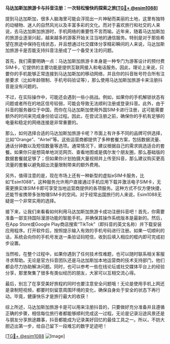 **马达加斯加旅游卡与抖音注册：一次轻松愉快的探索之旅[[TG💪+ @esim1088](https://t.me/s/esim1088)]**

提到马达加斯加，很多人脑海里可能会浮现出一片神秘而美丽的土地，这里有独特的动植物、迷人的自然风光以及丰富多彩的文化。而对于喜欢旅行和社交的人来说，去马达加斯加旅游时，手机网络的重要性不言而喻。近年来，随着马达加斯加的旅游业逐渐兴起，越来越多的游客开始关注当地的通信服务。特别是对于那些希望在旅途中保持在线状态，并且想通过社交媒体分享精彩瞬间的人来说，马达加斯加旅游卡是否能支持抖音注册成了一个备受关注的问题。

首先，我们需要明确一点：马达加斯加旅游卡本身是一种专门为游客设计的预付费SIM卡，它提供的主要功能是提供互联网接入和电话服务。因此，理论上来说，只要你的手机能够正常连接到马达加斯加的移动网络，并且你的抖音账号符合所有注册要求（比如年龄限制、手机号码验证等），那么使用马达加斯加旅游卡来注册抖音是没有问题的。

不过，在实际操作中，可能还会遇到一些小挑战。例如，如果你的手机解锁状态有问题或者所在的地区信号较弱，可能会导致无法顺利注册或登录抖音。此外，由于抖音的服务器位于中国，而你在马达加斯加使用外国SIM卡进行注册，这可能需要额外的时间来完成身份验证过程。因此，在尝试注册之前，确保你的手机有足够的电量和稳定的网络连接是非常重要的。

那么，如何选择合适的马达加斯加旅游卡呢？市面上有许多不同的品牌可供选择，比如“Orange”、“Airtel”等。这些运营商都提供了多种套餐方案，包括数据流量、通话分钟数以及短信数量等选项。通常情况下，建议根据自己的需求挑选适合的套餐。如果你只是想简单地浏览网页、查看地图或是偶尔发个朋友圈，那么基础版的数据套餐就足够了；但如果你计划拍摄大量视频并上传至抖音，那么建议购买更高流量的套餐以避免超出流量限制带来的额外费用。

另外，值得注意的是，现在市场上还有一种新型的虚拟eSIM卡服务，比如“Esim1088”。这种服务允许用户直接通过手机应用下载并激活电子SIM卡，无需更换实体SIM卡即可享受当地运营商提供的各项服务。这种方式不仅方便快捷，还能节省携带多张物理SIM卡的空间。对于经常出国旅行的人来说，Esim1088无疑是一个非常实用的选择。

接下来，让我们来看看如何利用马达加斯加旅游卡成功注册抖音吧！首先，你需要准备一部支持国际漫游功能的智能手机，并确保其操作系统版本是最新的。然后，在App Store或Google Play商店搜索“TikTok”（即抖音的英文名称）并下载安装应用程序。打开软件后，按照提示输入有效的手机号码进行注册。如果一切顺利的话，系统会向你的手机号发送一条验证码短信，收到后填入相应的框内即可完成初步设置。

当然啦，在整个过程中，如果你遇到了任何技术性难题，也可以随时联系相关客服寻求帮助。无论是官方抖音团队还是马达加斯加本地运营商的技术支持部门，他们都会尽力协助解决问题。同时，也可以参考一些在线论坛或社交媒体平台上的经验分享，那里聚集了很多有类似经历的朋友，大家可以互相交流心得。

最后，别忘了在享受美好旅程的同时也要注意安全问题哦！无论是使用手机上网还是录制短视频，都要时刻留意周围环境的变化，确保自身处于安全的状态下再行动。毕竟，健康快乐才是旅行最大的收获！

综上所述，马达加斯加旅游卡是可以用来注册抖音的，只要做好充分准备并且遵循正确的步骤，相信每位旅行者都能够顺利完成这一过程。无论是记录沿途风景还是与朋友分享旅途趣事，抖音都能成为记录美好回忆的最佳工具之一。所以，不妨大胆迈出第一步，给自己留下一段难忘的数字足迹吧！

[[TG💪+ @esim1088](https://t.me/s/esim1088) ![Image](https://i.postimg.cc/4NQfJmqS/Snipaste-2025-05-13-00-14-12.png)]